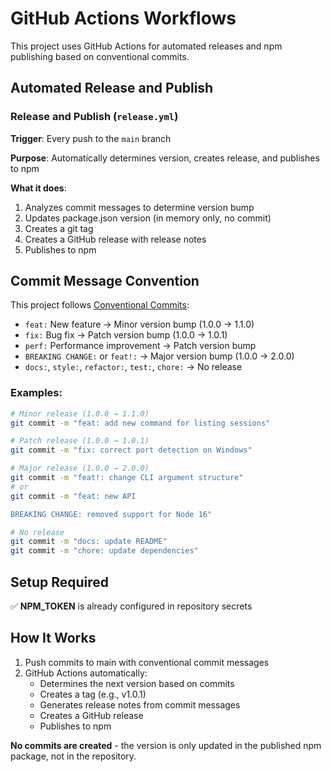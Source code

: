 # GitHub Actions Workflows

This project uses GitHub Actions for automated releases and npm publishing based on conventional commits.

## Automated Release and Publish

### Release and Publish (`release.yml`)

**Trigger**: Every push to the `main` branch

**Purpose**: Automatically determines version, creates release, and publishes to npm

**What it does**:
1. Analyzes commit messages to determine version bump
2. Updates package.json version (in memory only, no commit)
3. Creates a git tag
4. Creates a GitHub release with release notes
5. Publishes to npm

## Commit Message Convention

This project follows [Conventional Commits](https://www.conventionalcommits.org/):

- `feat:` New feature → Minor version bump (1.0.0 → 1.1.0)
- `fix:` Bug fix → Patch version bump (1.0.0 → 1.0.1)
- `perf:` Performance improvement → Patch version bump
- `BREAKING CHANGE:` or `feat!:` → Major version bump (1.0.0 → 2.0.0)
- `docs:`, `style:`, `refactor:`, `test:`, `chore:` → No release

### Examples:
```bash
# Minor release (1.0.0 → 1.1.0)
git commit -m "feat: add new command for listing sessions"

# Patch release (1.0.0 → 1.0.1)
git commit -m "fix: correct port detection on Windows"

# Major release (1.0.0 → 2.0.0)
git commit -m "feat!: change CLI argument structure"
# or
git commit -m "feat: new API

BREAKING CHANGE: removed support for Node 16"

# No release
git commit -m "docs: update README"
git commit -m "chore: update dependencies"
```

## Setup Required

✅ **NPM_TOKEN** is already configured in repository secrets

## How It Works

1. Push commits to main with conventional commit messages
2. GitHub Actions automatically:
   - Determines the next version based on commits
   - Creates a tag (e.g., v1.0.1)
   - Generates release notes from commit messages
   - Creates a GitHub release
   - Publishes to npm

**No commits are created** - the version is only updated in the published npm package, not in the repository.